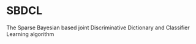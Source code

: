 # SBDCL
The Sparse Bayesian based joint Discriminative Dictionary and Classifier Learning algorithm

